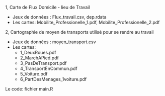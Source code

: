 1, Carte de Flux Domicile - lieu de Travail 
- Jeux de données : Flux_travail.csv, dep.rdata
- Les cartes: Mobilite_Professionelle_1.pdf, Mobilite_Professionelle_2.pdf


2, Cartographie de moyen de transports utilisé pour se rendre au travail
- Jeux de données : moyen_transport.csv
- Les cartes: 
     - 1_DeuxRoues.pdf
     - 2_MarchAPied.pdf
     - 3_PasDeTransport.pdf
     - 4_TransportEnCommun.pdf
     - 5_Voiture.pdf
     - 6_PartDesMenages_1voiture.pdf
     
     
Le code: fichier main.R
